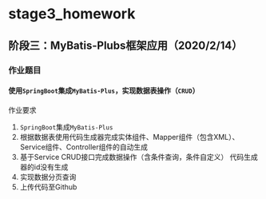 # stage3_homework
## 阶段三：MyBatis-Plubs框架应用（2020/2/14）
### 作业题目
#### 使用`SpringBoot`集成`MyBatis-Plus`，实现数据表操作（`CRUD`）
作业要求
1. `SpringBoot`集成`MyBatis-Plus`
2. 根据数据表使用代码生成器完成实体组件、Mapper组件（包含XML）、Service组件、Controller组件的自动生成
3. 基于Service CRUD接口完成数据操作（含条件查询，条件自定义）
  代码生成器的id没有生成
4. 实现数据分页查询   
5. 上传代码至Github

